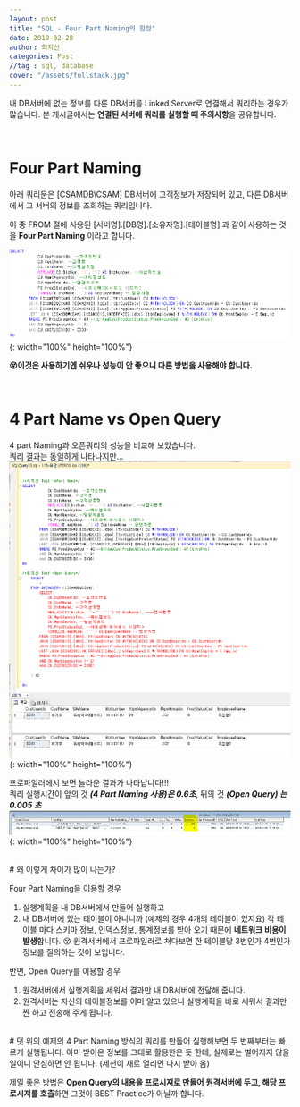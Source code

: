 ```yaml
---
layout: post
title: "SQL - Four Part Naming의 함정"
date: 2019-02-28
author: 최지선
categories: Post
//tag : sql, database
cover: "/assets/fullstack.jpg"
---
```


  

내 DB서버에 없는 정보를 다른 DB서버를 Linked Server로 연결해서 쿼리하는 경우가 많습니다.
본 게시글에서는 **연결된 서버에 쿼리를 실행할 때 주의사항**을 공유합니다.

  

<br>

# Four Part Naming
아래 쿼리문은 [CSAMDB\CSAM] DB서버에 고객정보가 저장되어 있고, 다른 DB서버에서 그 서버의 정보를 조회하는 쿼리입니다.

이 중 FROM 절에 사용된 [서버명].[DB명].[소유자명].[테이블명] 과 같이 사용하는 것을 **Four Part Naming** 이라고 합니다.

  

![](/assets/posting/20190228/3.png){: width="100%" height="100%"}

  

**😵이것은 사용하기엔 쉬우나 성능이 안 좋으니 다른 방법을 사용해야 합니다.**

  
  

<br>

# 4 Part Name vs Open Query
4 part Naming과 오픈쿼리의 성능을 비교해 보았습니다.
<br>쿼리 결과는 동일하게 나타나지만...
![](/assets/posting/20190228/1.png){: width="100%" height="100%"}
  
프로파일러에서 보면 놀라운 결과가 나타납니다!!!
<br>쿼리 실행시간이 앞의 것 ***(4 Part Naming 사용)은 0.6초***, 뒤의 것 ***(Open Query) 는 0.005 초***
![](/assets/posting/20190228/2.png){: width="100%" height="100%"}

  
<br>
# 왜 이렇게 차이가 많이 나는가?
 
Four Part Naming을 이용할 경우
1. 실행계획을 내 DB서버에서 만들어 실행하고
2. 내 DB서버에 있는 테이블이 아니니까 (예제의 경우 4개의 테이블이 있지요) 각 테이블 마다 스키마 정보, 인덱스정보, 통계정보를 받아 오기 때문에 **네트워크 비용이 발생**합니다. 😵
원격서버에서 프로파일러로 쳐다보면 한 테이블당 3번인가 4번인가 정보를 질의하는 것이 보입니다.

  반면, Open Query를 이용할 경우
1.  원격서버에서 실행계획을 세워서 결과만 내 DB서버에 전달해 줍니다.
2. 원격서버는 자신의 테이블정보를 이미 알고 있으니 실행계획을 바로 세워서 결과만 짠 하고 전송해 주게 됩니다.

<br>
# 덧
위의 예제의 4 Part Naming 방식의 쿼리를 만들어 실행해보면 두 번째부터는 빠르게 실행됩니다. 아마 받아온 정보를 그대로 활용한은 듯 한데, 실제로는 벌어지지 않을일이니 안심하면 안 됩니다. 
(세션이 새로 열리면 다시 받아 옴)

제일 좋은 방법은 **Open Query의 내용을 프로시져로 만들어 원격서버에 두고, 해당 프로시져를 호출**하면 그것이 BEST Practice가 아닐까 합니다.

